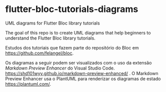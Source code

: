 # flutter-bloc-tutorials-diagrams
UML diagrams for Flutter Bloc library tutorials

The goal of this repo is to create UML diagrams that help beginners to understand the Flutter Bloc library tutorials.

Estudos dos tutoriais que fazem parte do repositório do Bloc em https://github.com/felangel/bloc.

Os diagramas a seguir podem ser visualizados com o uso da extensão _Markdown Preview Enhancer_ do Visual Studio Code. https://shd101wyy.github.io/markdown-preview-enhanced/ . O Markdown Preview Enhancer usa o PlantUML para renderizar os diagramas de estado https://plantuml.com/.
